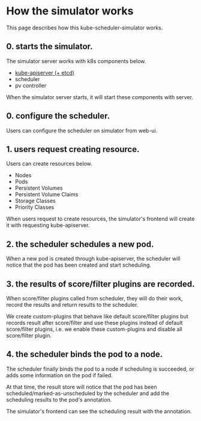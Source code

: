 # How the simulator works

This page describes how this kube-scheduler-simulator works.

## 0. starts the simulator.

The simulator server works with k8s components below.
- [kube-apiserver (+ etcd)](kube-apiserver.md)
- scheduler
- pv controller

When the simulator server starts, it will start these components with server.

## 0. configure the scheduler.

Users can configure the scheduler on simulator from web-ui.

## 1. users request creating resource.

Users can create resources below.
- Nodes
- Pods
- Persistent Volumes
- Persistent Volume Claims
- Storage Classes
- Priority Classes

When users request to create resources, the simulator's frontend will create it with requesting kube-apiserver.

## 2. the scheduler schedules a new pod.

When a new pod is created through kube-apiserver, the scheduler will notice that the pod has been created and start scheduling.

## 3. the results of score/filter plugins are recorded.

When score/filter plugins called from scheduler, they will do their work, record the results and return results to the scheduler.

We create custom-plugins that behave like default score/filter plugins but records result after score/filter and use these plugins instead of default score/filter plugins, i.e. we enable these custom-plugins and disable all score/filter plugin.

## 4. the scheduler binds the pod to a node.

The scheduler finally binds the pod to a node if scheduling is succeeded, or adds some information on the pod if failed.

At that time, the result store will notice that the pod has been scheduled/marked-as-unscheduled by the scheduler and add the scheduling results to the pod's annotation.

The simulator's frontend can see the scheduling result with the annotation.
